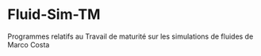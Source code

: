 # Fluid-Sim-TM
Programmes relatifs au Travail de maturité sur les simulations de fluides de Marco Costa
